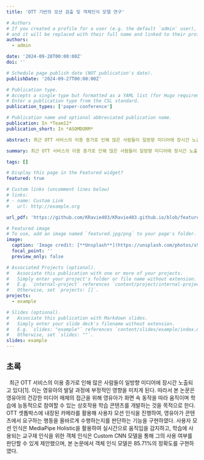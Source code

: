 ```yaml
---
title: 'OTT 기반의 모션 검출 및 객체인식 모델 연구'

# Authors
# If you created a profile for a user (e.g. the default `admin` user), write the username (folder name) here
# and it will be replaced with their full name and linked to their profile.
authors:
  - admin

date: '2024-09-28T00:00:00Z'
doi: ''

# Schedule page publish date (NOT publication's date).
publishDate: '2024-09-27T00:00:00Z'

# Publication type.
# Accepts a single type but formatted as a YAML list (for Hugo requirements).
# Enter a publication type from the CSL standard.
publication_types: ['paper-conference']

# Publication name and optional abbreviated publication name.
publication: In *Team12*
publication_short: In *ASOMDORM*

abstract: 최근 OTT 서비스의 이용 증가로 인해 많은 사람들이 일방향 미디어에 장시간 노출되고 있다[1]. 이는 영유아의 발달 과정에 부정적인 영향을 미치게 된다. 따라서 본 논문은 영유아의 건강한 미디어 매체의 접근을 위해 영유아가 화면 속 동작을 따라 움직이며 학습에 능동적으로 참여할 수 있는 상호작용 학습 콘텐츠를 개발하는 것을 목적으로 한다. OTT 셋톱박스에 내장된 카메라를 활용해 사용자 모션 인식을 진행하여, 영유아가 콘텐츠에서 요구하는 행동을 올바르게 수행하는지를 판단하는 기능을 구현하였다. 사용자 모션 인식은 MediaPipe Holistic을 활용하여 실시간으로 움직임을 감지하고, 학습에 사용되는 교구재 인식을 위한 객체 인식은 Custom CNN 모델을 통해 그의 사용 여부를 판단할 수 있게 제안했으며, 본 논문에서 객체 인식 모델은 85.71%의 정확도를 구현하였다.

summary: 최근 OTT 서비스의 이용 증가로 인해 많은 사람들이 일방향 미디어에 장시간 노출되고 있다[1]. 이는 영유아의 발달 과정에 부정적인 영향을 미치게 된다. 따라서 본 논문은 영유아의 건강한 미디어 매체의 접근을 위해 영유아가 화면 속 동작을 따라 움직이며 학습에 능동적으로 참여할 수 있는 상호작용 학습 콘텐츠를 개발하는 것을 목적으로 한다.

tags: []

# Display this page in the Featured widget?
featured: true

# Custom links (uncomment lines below)
# links:
# - name: Custom Link
#   url: http://example.org

url_pdf: 'https://github.com/KRavie403/KRavie403.github.io/blob/feature/about-publication/content/ko/about/publication/conference-paper/2024_conference.pdf'

# Featured image
# To use, add an image named `featured.jpg/png` to your page's folder.
image:
  caption: 'Image credit: [**Unsplash**](https://unsplash.com/photos/s9CC2SKySJM)'
  focal_point: ''
  preview_only: false

# Associated Projects (optional).
#   Associate this publication with one or more of your projects.
#   Simply enter your project's folder or file name without extension.
#   E.g. `internal-project` references `content/project/internal-project/index.md`.
#   Otherwise, set `projects: []`.
projects:
  - example

# Slides (optional).
#   Associate this publication with Markdown slides.
#   Simply enter your slide deck's filename without extension.
#   E.g. `slides: "example"` references `content/slides/example/index.md`.
#   Otherwise, set `slides: ""`.
slides: example
---
```


## **초록**
&nbsp;&nbsp;최근 OTT 서비스의 이용 증가로 인해 많은 사람들이 일방향 미디어에 장시간 노출되고 있다[1]. 이는 영유아의 발달 과정에 부정적인 영향을 미치게 된다. 따라서 본 논문은 영유아의 건강한 미디어 매체의 접근을 위해 영유아가 화면 속 동작을 따라 움직이며 학습에 능동적으로 참여할 수 있는 상호작용 학습 콘텐츠를 개발하는 것을 목적으로 한다. OTT 셋톱박스에 내장된 카메라를 활용해 사용자 모션 인식을 진행하여, 영유아가 콘텐츠에서 요구하는 행동을 올바르게 수행하는지를 판단하는 기능을 구현하였다. 사용자 모션 인식은 MediaPipe Holistic을 활용하여 실시간으로 움직임을 감지하고, 학습에 사용되는 교구재 인식을 위한 객체 인식은 Custom CNN 모델을 통해 그의 사용 여부를 판단할 수 있게 제안했으며, 본 논문에서 객체 인식 모델은 85.71%의 정확도를 구현하였다.
